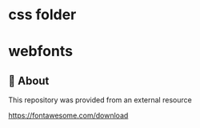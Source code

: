 # css folder
# webfonts

## 🧠 About

This repository was provided from an external resource 

https://fontawesome.com/download

